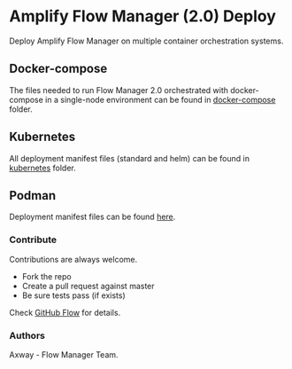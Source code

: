 # Amplify Flow Manager (2.0) Deploy

Deploy Amplify Flow Manager on multiple container orchestration systems.

## Docker-compose

The files needed to run Flow Manager 2.0 orchestrated with docker-compose in a single-node environment can be found in [docker-compose](docker-compose/) folder.

## Kubernetes

All deployment manifest files (standard and helm) can be found in [kubernetes](kubernetes/) folder. 

## Podman

Deployment manifest files can be found [here](podman/).

### Contribute

Contributions are always welcome.

* Fork the repo
* Create a pull request against master
* Be sure tests pass (if exists)

Check [GitHub Flow](https://guides.github.com/introduction/flow/) for details.

### Authors

Axway - Flow Manager Team.
